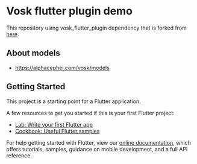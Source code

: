 # Vosk flutter plugin demo
This repository using vosk_flutter_plugin dependency that is forked from [here](https://github.com/alphacep/vosk-flutter-demo).

## About models
- https://alphacephei.com/vosk/models

## Getting Started

This project is a starting point for a Flutter application.

A few resources to get you started if this is your first Flutter project:

- [Lab: Write your first Flutter app](https://flutter.dev/docs/get-started/codelab)
- [Cookbook: Useful Flutter samples](https://flutter.dev/docs/cookbook)

For help getting started with Flutter, view our
[online documentation](https://flutter.dev/docs), which offers tutorials,
samples, guidance on mobile development, and a full API reference.
